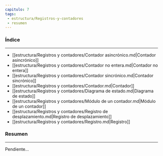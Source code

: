 ```yaml
---
capitulo: 7
tags: 
 - estructura/Registros-y-contadores
 - resumen
---
```

### Índice
---
 * [[estructura/Registros y contadores/Contador asincrónico.md|Contador asincrónico]]
 * [[estructura/Registros y contadores/Contador no entera.md|Contador no entera]]
 * [[estructura/Registros y contadores/Contador sincrónico.md|Contador sincrónico]]
 * [[estructura/Registros y contadores/Contador.md|Contador]]
 * [[estructura/Registros y contadores/Diagrama de estado.md|Diagrama de estado]]
 * [[estructura/Registros y contadores/Módulo de un contador.md|Módulo de un contador]]
 * [[estructura/Registros y contadores/Registro de desplazamiento.md|Registro de desplazamiento]]
 * [[estructura/Registros y contadores/Registro.md|Registro]]

### Resumen
---
Pendiente...